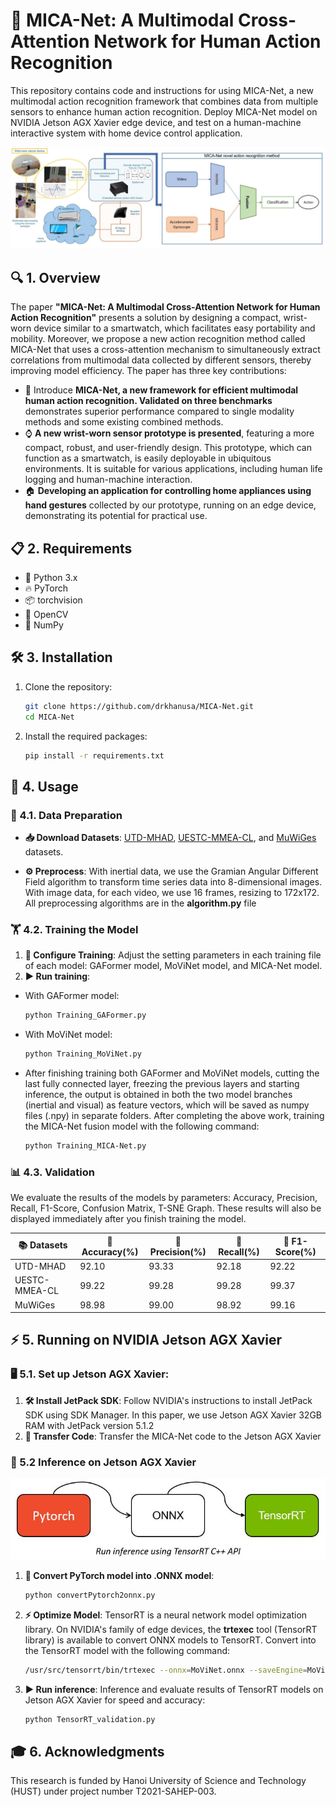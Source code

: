 # 🚀 MICA-Net: A Multimodal Cross-Attention Network for Human Action Recognition

This repository contains code and instructions for using MICA-Net, a new multimodal action recognition framework that combines data from multiple sensors to enhance human action recognition. Deploy MICA-Net model on NVIDIA Jetson AGX Xavier edge device, and test on a human-machine interactive system with home device control application.

![alt text](https://github.com/drkhanusa/MICA-Net/blob/main/images/Overview.JPG)

## 🔍 1. Overview

The paper **"MICA-Net: A Multimodal Cross-Attention Network for Human Action Recognition"** presents a solution by designing a compact, wrist-worn device similar to a smartwatch, which facilitates easy portability and mobility. Moreover, we propose a new action recognition method called MICA-Net that uses a cross-attention mechanism to simultaneously extract correlations from multimodal data collected by different sensors, thereby improving model efficiency. The paper has three key contributions:

- 🎯 Introduce **MICA-Net, a new framework for efficient multimodal human action recognition. Validated on three benchmarks** demonstrates superior performance compared to single modality methods and some existing combined methods.
- ⌚ **A new wrist-worn sensor prototype is presented**, featuring a more compact, robust, and user-friendly design. This prototype, which can function as a smartwatch, is easily deployable in ubiquitous environments. It is suitable for various applications, including human life logging and human-machine interaction.
- 🏠 **Developing an application for controlling home appliances using hand gestures** collected by our prototype, running on an edge device, demonstrating its potential for practical use.

## 📋 2. Requirements

- 🐍 Python 3.x
- 🔥 PyTorch
- 📦 torchvision
- 🎥 OpenCV
- 🔢 NumPy

## 🛠 3. Installation

1. Clone the repository:
   ```bash
   git clone https://github.com/drkhanusa/MICA-Net.git
   cd MICA-Net
   ```
2. Install the required packages:
   ```bash
   pip install -r requirements.txt
   ```

## 🚀 4. Usage

### 📂 4.1. Data Preparation

- **📥 Download Datasets**: [UTD-MHAD](https://personal.utdallas.edu/~kehtar/UTD-MHAD.html), [UESTC-MMEA-CL](https://ivipclab.github.io/publication_uestc-mmea-cl/mmea-cl/), and [MuWiGes](https://www.mica.edu.vn/perso/Tran-Thi-Thanh-Hai/MuWiGes.html) datasets.

- **⚙️ Preprocess**: With inertial data, we use the Gramian Angular Different Field algorithm to transform time series data into 8-dimensional images. With image data, for each video, we use 16 frames, resizing to 172x172. All preprocessing algorithms are in the **algorithm.py** file

### 🏋️ 4.2. Training the Model

1. **📝 Configure Training**: Adjust the setting parameters in each training file of each model: GAFormer model, MoViNet model, and MICA-Net model.
2. **▶️ Run training**:

- With GAFormer model:
  ```bash
  python Training_GAFormer.py 
  ```
- With MoViNet model:
  ```bash
  python Training_MoViNet.py
  ```
- After finishing training both GAFormer and MoViNet models, cutting the last fully connected layer, freezing the previous layers and starting inference, the output is obtained in both the two model branches (inertial and visual) as feature vectors, which will be saved as numpy files (.npy) in separate folders. After completing the above work, training the MICA-Net fusion model with the following command:
  ```bash
  python Training_MICA-Net.py
  ```

### 📊 4.3. Validation

We evaluate the results of the models by parameters: Accuracy, Precision, Recall, F1-Score, Confusion Matrix, T-SNE Graph. These results will also be displayed immediately after you finish training the model.

| 📚 Datasets   | 🎯 Accuracy(%) | 🎯 Precision(%) | 🎯 Recall(%) | 🎯 F1-Score(%) |
| ------------- | -------------- | --------------- | ------------ | -------------- |
| UTD-MHAD      | 92.10          | 93.33           | 92.18        | 92.22          |
| UESTC-MMEA-CL | 99.22          | 99.28           | 99.28        | 99.37          |
| MuWiGes       | 98.98          | 99.00           | 98.92        | 99.16          |

## ⚡ 5. Running on NVIDIA Jetson AGX Xavier

### 🖥 5.1. Set up Jetson AGX Xavier:

1. **🛠 Install JetPack SDK**: Follow NVIDIA's instructions to install JetPack SDK using SDK Manager. In this paper, we use Jetson AGX Xavier 32GB RAM with JetPack version 5.1.2
2. **📂 Transfer Code**: Transfer the MICA-Net code to the Jetson AGX Xavier

### 🚀 5.2 Inference on Jetson AGX Xavier
![alt text](https://github.com/drkhanusa/MICA-Net/blob/main/images/TensorRT.JPG)
1. **🔄 Convert PyTorch model into .ONNX model**:
   ```bash
   python convertPytorch2onnx.py
   ```
2. **⚡ Optimize Model**: TensorRT is a neural network model optimization library. On NVIDIA's family of edge devices, the **trtexec** tool (TensorRT library) is available to convert ONNX models to TensorRT. Convert into the TensorRT model with the following command:
   ```bash
   /usr/src/tensorrt/bin/trtexec --onnx=MoViNet.onnx --saveEngine=MoViNet.trt --fp16
   ```
3. **▶️ Run inference**: Inference and evaluate results of TensorRT models on Jetson AGX Xavier for speed and accuracy:
   ```bash
   python TensorRT_validation.py
   ```

## 🎓 6. Acknowledgments

This research is funded by Hanoi University of Science and Technology (HUST) under project number T2021-SAHEP-003.


